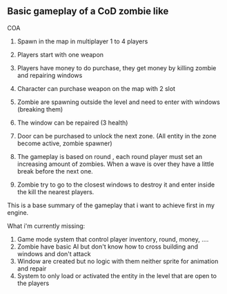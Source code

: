 
## Basic gameplay of a CoD zombie like

COA

1. Spawn in the map in multiplayer 1 to 4 players
2. Players start with one weapon
3. Players have money to do purchase, they get money by killing zombie and repairing windows
3. Character can purchase weapon on the map with 2 slot
4. Zombie are spawning outside the level and need to enter with windows (breaking them)
5. The window can be repaired (3 health)
6. Door can be purchased to unlock the next zone. (All entity in the zone become active, zombie spawner)

7. The gameplay is based on round , each round player must set an increasing amount of zombies. When
a wave is over they have a little break before the next one.

8. Zombie try to go to the closest windows to destroy it and enter inside the kill the nearest players.



This is a base summary of the gameplay that i want to achieve first in my engine.

What i'm currently missing:

1. Game mode system that control player inventory, round, money, ....
2. Zombie have basic AI but don't know how to cross building and windows and don't attack
3. Window are created but no logic with them neither sprite for animation and repair
4. System to only load or activated the entity in the level that are open to the players
